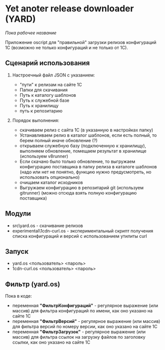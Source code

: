 # Yet anoter release downloader (YARD)

*Пока рабочее название*

Приложение oscript для "правильной" загрузки релизов конфигураций 1С (возможно не только конфигураций и не только от 1С).

## Сценарий использования

1. Настроечный файл JSON с указанием:

   - "пути" к релизам на сайте 1С
   - Папки для скачивания
   - Путь к каталогу шаблонов
   - Путь к служебной базе
   - Путь к хранилищу
   - путь к репозитарию

2. Порядок выполнения:

   - скачиваем релиз с сайта 1С (в указанную в настройках папку)
   - Устанавливаем релиз в каталог шаблонов, если есть полный, то берем полный иначе обновление (?)
   - открываем служебную базу (подключенную к хранилищу), выполняем обновление, помещаем результат в хранилище (используем v8runner)
   - Если скачано было только обновление, то выгружаем конфигурацию поставщика в папку релиза в каталоге шаблонов (надо или нет не понятно, функцию нужно предусмотреть, но использовать опционально)
   - очищаем каталог исходников
   - Выгружаем конфигурацию в репозитарий git (используем gitrunner) (можно отсюда взять полную конфигурацию поставщика)

## Модули

- src\yard.os - скачивание релизов
- experimental\1cdn-curl.os - экспериментальный скрипт получения списка конфигураций и версий с использованием утилиты curl

## Запуск

- yard.os <пользователь> <пароль>
- 1cdn-curl.os <пользователь> <пароль>

## Фильтр (yard.os)

Пока в коде:
- переменная **"ФильтрКонфигураций"** - регулярное выражение (или массив) для фильтра конфигураций по имени, как оно указано на сайте 1С
- переменная **"ФильтрВерсий"** - регулярное выражение (или массив) для фильтра версий по номеру версии, как оно указано на сайте 1С
- переменная **"ФильтрЗагрузок"** - регулярное выражение (или массив) для фильтра ссылок на загрузку файлов по заголовку ссылки, как оно указано на сайте 1С